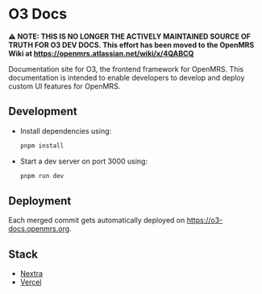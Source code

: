 # O3 Docs

**⚠️ NOTE: THIS IS NO LONGER THE ACTIVELY MAINTAINED SOURCE OF TRUTH FOR O3 DEV DOCS. This effort has been moved to the OpenMRS Wiki at https://openmrs.atlassian.net/wiki/x/4QABCQ**

Documentation site for O3, the frontend framework for OpenMRS. This documentation is intended to enable developers to develop and deploy custom UI features for OpenMRS.

## Development

- Install dependencies using:

  ```bash
  pnpm install
  ```

- Start a dev server on port 3000 using:

  ```bash
  pnpm run dev
  ```

## Deployment

Each merged commit gets automatically deployed on https://o3-docs.openmrs.org.

## Stack

- [Nextra](https://n.extra.site/)
- [Vercel](https://vercel.com)
